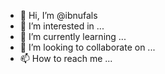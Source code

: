- 👋 Hi, I’m @ibnufals
- 👀 I’m interested in ...
- 🌱 I’m currently learning ...
- 💞️ I’m looking to collaborate on ...
- 📫 How to reach me ...

<!---
ibnufals/ibnufals is a ✨ special ✨ repository because its `README.md` (this file) appears on your GitHub profile.
You can click the Preview link to take a look at your changes.
--->
